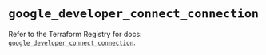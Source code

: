 # `google_developer_connect_connection`

Refer to the Terraform Registry for docs: [`google_developer_connect_connection`](https://registry.terraform.io/providers/hashicorp/google/6.41.0/docs/resources/developer_connect_connection).
